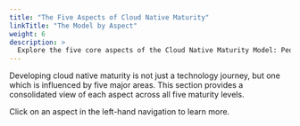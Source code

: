 ```yaml
---
title: "The Five Aspects of Cloud Native Maturity"
linkTitle: "The Model by Aspect"
weight: 6
description: >
  Explore the five core aspects of the Cloud Native Maturity Model: People, Process, Policy, Technology, and Business Outcomes.
---
```


Developing cloud native maturity is not just a technology journey, but one which is influenced by five major areas. This section provides a consolidated view of each aspect across all five maturity levels.

Click on an aspect in the left-hand navigation to learn more.